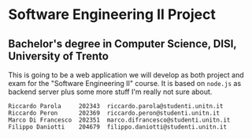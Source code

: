 # Software Engineering II Project
## Bachelor's degree in Computer Science, DISI, University of Trento
This is going to be a web application we will develop as both project and exam for the "Software Engineering II" course. It is based on `node.js` as backend server plus some more stuff I'm really not sure about.



``` plaintext
Riccardo Parola     202343  riccardo.parola@studenti.unitn.it    
Riccardo Peron      202369  riccardo.peron@studenti.unitn.it       
Marco Di Francesco  202351  marco.difrancesco@studenti.unitn.it    
Filippo Daniotti    204679  filippo.daniotti@studenti.unitn.it     
```
